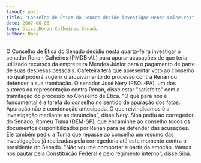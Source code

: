 ```yaml
---
layout: post
title: "Conselho de Ética do Senado decide investigar Renan Calheiros"
date: 2007-06-06
tags: ética,Renan Calheiros,Senado
author: None
---
```

O Conselho de &Eacute;tica do Senado decidiu nesta quarta-feira investigar o senador Renan Calheiros (PMDB-AL) para apurar acusa&ccedil;&otilde;es de que teria utilizado recursos da empreiteira Mendes J&uacute;nior para o pagamento de parte de suas despesas pessoais.
Cafeteira ter&aacute; que apresentar voto ao conselho no qual poder&aacute; sugerir o arquivamento do processo contra Renan ou defender a sua tramita&ccedil;&atilde;o. 
O senador Jos&eacute; Nery (PSOL-PA), um dos autores da representa&ccedil;&atilde;o contra Renan, disse estar &quot;satisfeito&quot; com a tramita&ccedil;&atilde;o do processo no Conselho de &Eacute;tica. &quot;O que para n&oacute;s &eacute; fundamental &eacute; a tarefa do conselho no sentido de apura&ccedil;&atilde;o dos fatos. Apura&ccedil;&atilde;o n&atilde;o &eacute; condena&ccedil;&atilde;o antecipada. O que reivindicamos &eacute; a investiga&ccedil;&atilde;o mediante as den&uacute;ncias&quot;, disse Nery. 
Sib&aacute; pediu ao corregedor do Senado, Romeu Tuma (DEM-SP), que encaminhe ao conselho todos os documentos disponibilizados por Renan para se defender das acusa&ccedil;&otilde;es. Ele tamb&eacute;m pediu a Tuma que repasse ao conselho um resumo das investiga&ccedil;&otilde;es j&aacute; realizadas pela corregedoria at&eacute; este momento contra o presidente do Senado. 
&quot;N&atilde;o vou me comportar a partir da emo&ccedil;&atilde;o. Vamos nos pautar pela Constitui&ccedil;&atilde;o Federal e pelo regimento interno&quot;, disse Sib&aacute;. 
&nbsp; 